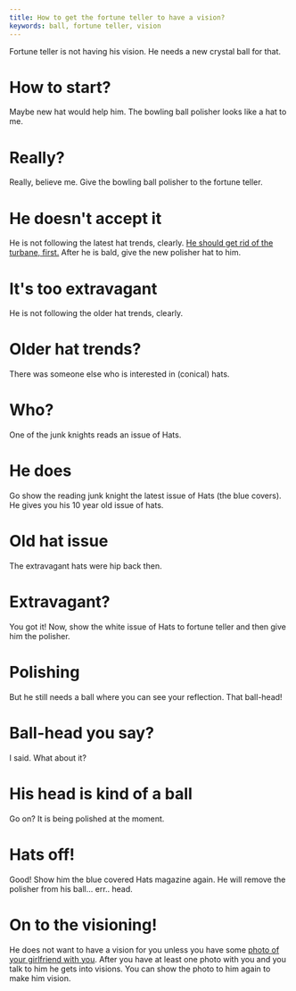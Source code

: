 ```yaml
---
title: How to get the fortune teller to have a vision?
keywords: ball, fortune teller, vision
---
```


Fortune teller is not having his vision. He needs a new crystal ball for that.

# How to start?
Maybe new hat would help him. The bowling ball polisher looks like a hat to me.

# Really?
Really, believe me. Give the bowling ball polisher to the fortune teller.

# He doesn't accept it
He is not following the latest hat trends, clearly. [He should get rid of the turbane, first.](027-turbane.md)
After he is bald, give the new polisher hat to him.

# It's too extravagant
He is not following the older hat trends, clearly.

# Older hat trends?
There was someone else who is interested in (conical) hats.

# Who?
One of the junk knights reads an issue of Hats.

# He does
Go show the reading junk knight the latest issue of Hats (the blue covers). He gives you his 10 year old issue of hats.

# Old hat issue
The extravagant hats were hip back then.

# Extravagant?
You got it! Now, show the white issue of Hats to fortune teller and then give him the polisher.

# Polishing
But he still needs a ball where you can see your reflection. That ball-head!

# Ball-head you say?
I said. What about it?

# His head is kind of a ball
Go on? It is being polished at the moment.

# Hats off!
Good! Show him the blue covered Hats magazine again. He will remove the polisher from his ball... err.. head.

# On to the visioning!
He does not want to have a vision for you unless you have some [photo of your girlfriend with you](025-mock-goal.md).
After you have at least one photo with you and you talk to him he gets into visions. You can show the photo to him again to make him vision.
